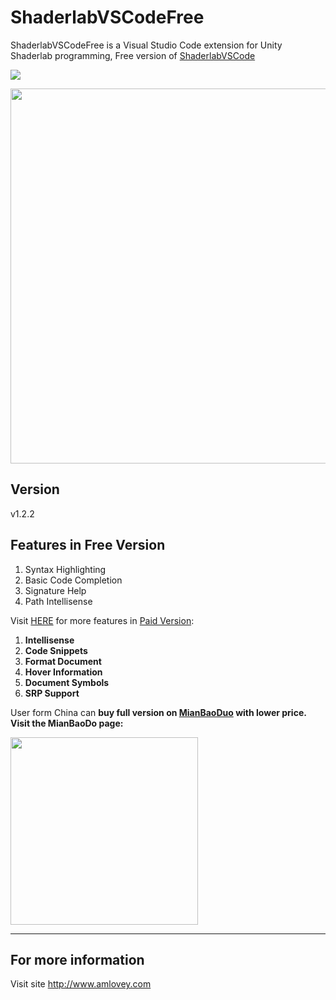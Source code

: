 ShaderlabVSCodeFree
====

ShaderlabVSCodeFree is a Visual Studio Code extension for Unity Shaderlab programming, Free version of <a href='https://assetstore.unity.com/packages/tools/utilities/shaderlabvscode-94653?aid=1011lGoJ' target='_blank'>ShaderlabVSCode</a>

![](https://assetstore-cdn-china-v1.unitychina.cn/package-screenshot/69004697-73d9-48a8-8def-d7cd17f5b682.webp)

<img width=600 src='https://assetstore-cdn-china-v1.unitychina.cn/package-screenshot/bf4e0f5b-5e37-46b9-b4b6-f808bc15a7b7.webp'>

## Version

v1.2.2

## Features in Free Version

1. Syntax Highlighting
2. Basic Code Completion 
3. Signature Help
4. Path Intellisense

Visit [HERE](http://www.amlovey.com/shaderlabvscode/index/) for more features in [Paid Version](https://assetstore.unity.com/packages/tools/utilities/shaderlabvscode-94653?aid=1011lGoJ):

1. __Intellisense__
2. __Code Snippets__
3. __Format Document__
4. __Hover Information__
5. __Document Symbols__
6. __SRP Support__


User form China can __buy full version on [MianBaoDuo](https://mianbaoduo.com/product/show/mbd-Yp2Ylw==) with lower price. Visit the MianBaoDo page:__

<img width=300 height=300 src='https://www.amlovey.com/qrcode/ShaderlabVSCode.png'/>

------
## For more information

Visit site <http://www.amlovey.com>